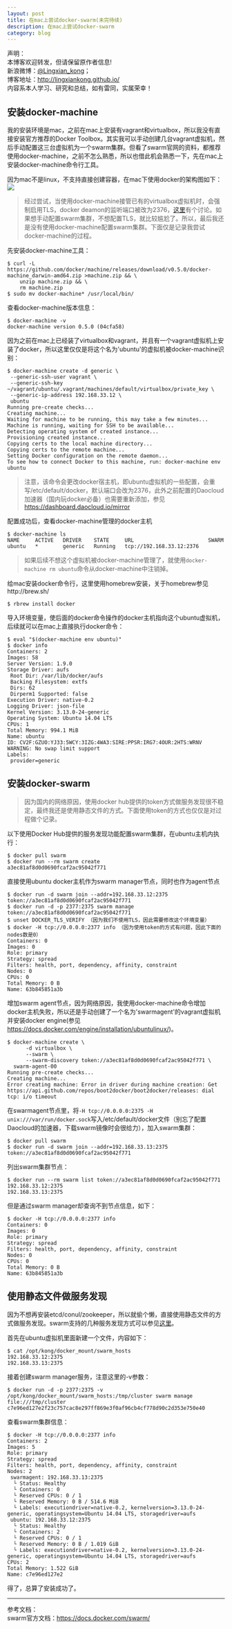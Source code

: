 ```yaml
---
layout: post
title: 在mac上尝试docker-swarm(未完待续)
description: 在mac上尝试docker-swarm
category: blog
---
```


声明：  
本博客欢迎转发，但请保留原作者信息!  
新浪微博：[@Lingxian_kong](http://weibo.com/lingxiankong)；   
博客地址：<http://lingxiankong.github.io/>  
内容系本人学习、研究和总结，如有雷同，实属荣幸！

## 安装docker-machine
我的安装环境是mac，之前在mac上安装有vagrant和virtualbox，所以我没有直接安装官方推荐的Docker Toolbox。其实我可以手动创建几台vagrant虚拟机，然后手动配置这三台虚拟机为一个swarm集群。但看了swarm官网的资料，都推荐使用docker-machine，之前不怎么熟悉，所以也借此机会熟悉一下，先在mac上安装docker-machine命令行工具。

因为mac不是linux，不支持直接创建容器，在mac下使用docker的架构图如下：  
![](/images/2015-12-20-docker-swarm-in-mac/1.png)

> 经过尝试，当使用docker-machine接管已有的virtualbox虚拟机时，会强制启用TLS，docker deamon的监听端口被改为2376，[这里](http://stackoverflow.com/questions/30716874/docker-machine-without-tls-verification)有个讨论。如果想手动配置swarm集群，不想配置TLS，就比较尴尬了。所以，最后我还是没有使用docker-machine配置swarm集群。下面仅是记录我尝试docker-machine的过程。

先安装docker-machine工具：

    $ curl -L https://github.com/docker/machine/releases/download/v0.5.0/docker-machine_darwin-amd64.zip >machine.zip && \
        unzip machine.zip && \
        rm machine.zip
    $ sudo mv docker-machine* /usr/local/bin/

查看docker-machine版本信息：

    $ docker-machine -v
    docker-machine version 0.5.0 (04cfa58)

因为之前在mac上已经装了virtualbox和vagrant，并且有一个vagrant虚拟机上安装了docker，所以这里仅仅是将这个名为'ubuntu'的虚拟机被docker-machine识别：

    $ docker-machine create -d generic \
     --generic-ssh-user vagrant \
     --generic-ssh-key ~/vagrant/ubuntu/.vagrant/machines/default/virtualbox/private_key \
     --generic-ip-address 192.168.33.12 \
     ubuntu
    Running pre-create checks...
    Creating machine...
    Waiting for machine to be running, this may take a few minutes...
    Machine is running, waiting for SSH to be available...
    Detecting operating system of created instance...
    Provisioning created instance...
    Copying certs to the local machine directory...
    Copying certs to the remote machine...
    Setting Docker configuration on the remote daemon...
    To see how to connect Docker to this machine, run: docker-machine env ubuntu

> 注意，该命令会更改docker宿主机，即ubuntu虚拟机的一些配置，会重写/etc/default/docker，默认端口会改为2376，此外之前配置的Daocloud加速器（国内玩docker必备）也需要重新添加，参见<https://dashboard.daocloud.io/mirror>

配置成功后，查看docker-machine管理的docker主机

    $ docker-machine ls
    NAME     ACTIVE   DRIVER    STATE     URL                        SWARM
    ubuntu   *        generic   Running   tcp://192.168.33.12:2376

> 如果后续不想这个虚拟机被docker-machine管理了，就使用`docker-machine rm ubuntu`命令从docker-machine中注销掉。

给mac安装docker命令行，这里使用homebrew安装，关于homebrew参见http://brew.sh/

    $ rbrew install docker

导入环境变量，使后面的docker命令操作的docker主机指向这个ubuntu虚拟机，后续就可以在mac上直接执行docker命令：

    $ eval "$(docker-machine env ubuntu)"
    $ docker info
    Containers: 2
    Images: 58
    Server Version: 1.9.0
    Storage Driver: aufs
     Root Dir: /var/lib/docker/aufs
     Backing Filesystem: extfs
     Dirs: 62
     Dirperm1 Supported: false
    Execution Driver: native-0.2
    Logging Driver: json-file
    Kernel Version: 3.13.0-24-generic
    Operating System: Ubuntu 14.04 LTS
    CPUs: 1
    Total Memory: 994.1 MiB
    Name: ubuntu
    ID: CV2F:GZUO:YJ33:5WCY:3IZG:4WA3:SIRE:PPSR:IRG7:4OUR:2HTS:WRNV
    WARNING: No swap limit support
    Labels:
     provider=generic

## 安装docker-swarm

> 因为国内的网络原因，使用docker hub提供的token方式做服务发现很不稳定，最终我还是使用静态文件的方式。下面使用token的方式也仅仅是对过程做个记录。

以下使用Docker Hub提供的服务发现功能配置swarm集群，在ubuntu主机内执行：

    $ docker pull swarm
    $ docker run --rm swarm create
    a3ec81af8d0d0690fcaf2ac95042f771

直接使用ubuntu docker主机作为swarm manager节点，同时也作为agent节点

    $ docker run -d swarm join --addr=192.168.33.12:2375 token://a3ec81af8d0d0690fcaf2ac95042f771
    $ docker run -d -p 2377:2375 swarm manage token://a3ec81af8d0d0690fcaf2ac95042f771
    $ unset DOCKER_TLS_VERIFY （因为我们不使用TLS，因此需要修改这个环境变量）
    $ docker -H tcp://0.0.0.0:2377 info （因为使用token的方式有问题，因此下面的nodes数是0）
    Containers: 0
    Images: 0
    Role: primary
    Strategy: spread
    Filters: health, port, dependency, affinity, constraint
    Nodes: 0
    CPUs: 0
    Total Memory: 0 B
    Name: 63b845851a3b

增加swarm agent节点，因为网络原因，我使用docker-machine命令增加docker主机失败，所以还是手动创建了一个名为'swarmagent'的vagrant虚拟机并安装docker engine(参见<https://docs.docker.com/engine/installation/ubuntulinux/>)。

    $ docker-machine create \
          -d virtualbox \
          --swarm \
          --swarm-discovery token://a3ec81af8d0d0690fcaf2ac95042f771 \
      swarm-agent-00
    Running pre-create checks...
    Creating machine...
    Error creating machine: Error in driver during machine creation: Get https://api.github.com/repos/boot2docker/boot2docker/releases: dial tcp: i/o timeout

在swarmagent节点里，将`-H tcp://0.0.0.0:2375 -H unix:///var/run/docker.sock`写入/etc/default/docker文件（别忘了配置Daocloud的加速器，下载swarm镜像时会很给力），加入swarm集群：

    $ docker pull swarm
    $ docker run -d swarm join --addr=192.168.33.13:2375 token://a3ec81af8d0d0690fcaf2ac95042f771

列出swarm集群节点：

	$ docker run --rm swarm list token://a3ec81af8d0d0690fcaf2ac95042f771
	192.168.33.12:2375
	192.168.33.13:2375

但是通过swarm manager却查询不到节点信息，如下：

	$ docker -H tcp://0.0.0.0:2377 info
	Containers: 0
	Images: 0
	Role: primary
	Strategy: spread
	Filters: health, port, dependency, affinity, constraint
	Nodes: 0
	CPUs: 0
	Total Memory: 0 B
	Name: 63b845851a3b
	
## 使用静态文件做服务发现
因为不想再安装etcd/conul/zookeeper，所以就偷个懒，直接使用静态文件的方式做服务发现。swarm支持的几种服务发现方式可以参见[这里](https://docs.docker.com/v1.5/swarm/discovery/)。

首先在ubuntu虚拟机里面新建一个文件，内容如下：

	$ cat /opt/kong/docker_mount/swarm_hosts
	192.168.33.12:2375
	192.168.33.13:2375

接着创建swarm manager服务，注意这里的-v参数：

	$ docker run -d -p 2377:2375 -v /opt/kong/docker_mount/swarm_hosts:/tmp/cluster swarm manage file:///tmp/cluster
	c7e96ed127e2f23c757cac8e297ff869e3f0af96cb4cf778d90c2d353e750e40
	
查看swarm集群信息：

	$ docker -H tcp://0.0.0.0:2377 info
	Containers: 2
	Images: 5
	Role: primary
	Strategy: spread
	Filters: health, port, dependency, affinity, constraint
	Nodes: 2
	 swarmagent: 192.168.33.13:2375
	  └ Status: Healthy
	  └ Containers: 0
	  └ Reserved CPUs: 0 / 1
	  └ Reserved Memory: 0 B / 514.6 MiB
	  └ Labels: executiondriver=native-0.2, kernelversion=3.13.0-24-generic, operatingsystem=Ubuntu 14.04 LTS, storagedriver=aufs
	 ubuntu: 192.168.33.12:2375
	  └ Status: Healthy
	  └ Containers: 2
	  └ Reserved CPUs: 0 / 1
	  └ Reserved Memory: 0 B / 1.019 GiB
	  └ Labels: executiondriver=native-0.2, kernelversion=3.13.0-24-generic, operatingsystem=Ubuntu 14.04 LTS, storagedriver=aufs
	CPUs: 2
	Total Memory: 1.522 GiB
	Name: c7e96ed127e2
	
得了，总算了安装成功了。

---

参考文档：  
swarm官方文档：<https://docs.docker.com/swarm/>
